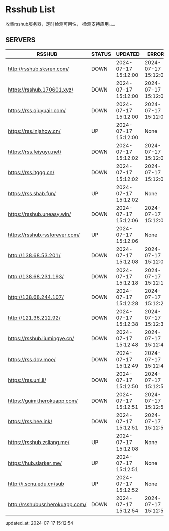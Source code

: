 # Rsshub List

收集rsshub服务器，定时检测可用性， 检测支持应用。。。


## SERVERS

|  RSSHUB   | STATUS  | UPDATED  | ERROR  | TWITTER |  
|  ----  | ----  | ----  | ----  | ---- |  
| http://rsshub.sksren.com/ | DOWN | 2024-07-17 15:12:00 | 2024-07-17 15:12:00 |  
| https://rsshub.170601.xyz/ | DOWN | 2024-07-17 15:12:00 | 2024-07-17 15:12:00 |  
| https://rss.qiuyuair.com/ | DOWN | 2024-07-17 15:12:00 | 2024-07-17 15:12:00 |  
| https://rss.injahow.cn/ | UP | 2024-07-17 15:12:00 | None ||  
| https://rss.feiyuyu.net/ | DOWN | 2024-07-17 15:12:02 | 2024-07-17 15:12:02 |  
| https://rss.itggg.cn/ | DOWN | 2024-07-17 15:12:02 | 2024-07-17 15:12:02 |  
| https://rss.shab.fun/ | UP | 2024-07-17 15:12:02 | None ||  
| https://rsshub.uneasy.win/ | DOWN | 2024-07-17 15:12:06 | 2024-07-17 15:12:06 |  
| https://rsshub.rssforever.com/ | UP | 2024-07-17 15:12:06 | None ||  
| http://138.68.53.201/ | DOWN | 2024-07-17 15:12:08 | 2024-07-17 15:12:08 |  
| http://138.68.231.193/ | DOWN | 2024-07-17 15:12:18 | 2024-07-17 15:12:18 |  
| http://138.68.244.107/ | DOWN | 2024-07-17 15:12:28 | 2024-07-17 15:12:28 |  
| http://121.36.212.92/ | DOWN | 2024-07-17 15:12:38 | 2024-07-17 15:12:38 |  
| https://rsshub.liumingye.cn/ | DOWN | 2024-07-17 15:12:48 | 2024-07-17 15:12:48 |  
| https://rss.dov.moe/ | DOWN | 2024-07-17 15:12:49 | 2024-07-17 15:12:49 |  
| https://rss.unl.li/ | DOWN | 2024-07-17 15:12:50 | 2024-07-17 15:12:50 |  
| https://guimi.herokuapp.com/ | DOWN | 2024-07-17 15:12:51 | 2024-07-17 15:12:51 |  
| https://rss.hee.ink/ | DOWN | 2024-07-17 15:12:51 | 2024-07-17 15:12:51 |  
| https://rsshub.zsliang.me/ | UP | 2024-07-17 15:12:08 | None |OK|  
| https://hub.slarker.me/ | UP | 2024-07-17 15:12:51 | None ||  
| http://i.scnu.edu.cn/sub | UP | 2024-07-17 15:12:52 | None ||  
| http://rsshubusr.herokuapp.com/ | DOWN | 2024-07-17 15:12:54 | 2024-07-17 15:12:54 |  
  

updated_at: 2024-07-17 15:12:54  
